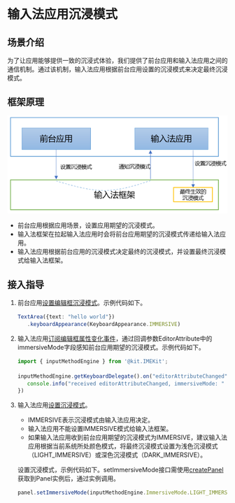 # 输入法应用沉浸模式
<!--Kit: IME Kit-->
<!--Subsystem: MiscServices-->
<!--Owner: @illybyy-->
<!--SE: @andeszhang-->
<!--TSE: @murphy1984-->

## 场景介绍

为了让应用能够提供一致的沉浸式体验，我们提供了前台应用和输入法应用之间的通信机制。通过该机制，输入法应用根据前台应用设置的沉浸模式来决定最终沉浸模式。

## 框架原理
![输入法沉浸模式原理图](./figures/输入法沉浸模式原理图.png)
- 前台应用根据应用场景，设置应用期望的沉浸模式。
- 输入法框架在拉起输入法应用时会将前台应用期望的沉浸模式传递给输入法应用。
- 输入法应用根据前台应用的沉浸模式决定最终的沉浸模式，并设置最终沉浸模式给输入法框架。

## 接入指导
1. 前台应用[设置编辑框沉浸模式](../reference/apis-arkui/arkui-ts/ts-basic-components-textarea.md#keyboardappearance15)。示例代码如下。
   ```ts
   TextArea({text: "hello world"})
      .keyboardAppearance(KeyboardAppearance.IMMERSIVE)
   ```

2. 输入法应用[订阅编辑框属性变化事件](../reference/apis-ime-kit/js-apis-inputmethodengine.md#oneditorattributechanged10)，通过回调参数EditorAttribute中的immersiveMode字段感知前台应用期望的沉浸模式。示例代码如下。

   ```ts
   import { inputMethodEngine } from '@kit.IMEKit';

   inputMethodEngine.getKeyboardDelegate().on("editorAttributeChanged", (attr : inputMethodEngine.EditorAttribute) => {
      console.info("received editorAttributeChanged, immersiveMode: " + attr.immersiveMode);
   })
   ```

3. 输入法应用[设置沉浸模式](../reference/apis-ime-kit/js-apis-inputmethodengine.md#setimmersivemode15)。 
   - IMMERSIVE表示沉浸模式由输入法应用决定。
   - 输入法应用不能设置IMMERSIVE模式给输入法框架。
   - 如果输入法应用收到前台应用期望的沉浸模式为IMMERSIVE，建议输入法应用根据当前系统所处颜色模式，将最终沉浸模式设置为浅色沉浸模式（LIGHT_IMMERSIVE）或深色沉浸模式（DARK_IMMERSIVE）。


   设置沉浸模式，示例代码如下。setImmersiveMode接口需使用[createPanel](../reference/apis-ime-kit/js-apis-inputmethodengine.md#createpanel10)获取到Panel实例后，通过实例调用。
   ```ts
   panel.setImmersiveMode(inputMethodEngine.ImmersiveMode.LIGHT_IMMERSIVE);
   ```
